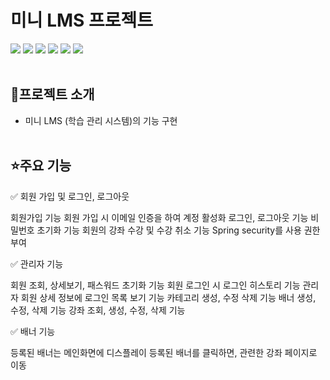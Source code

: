 # 미니 LMS 프로젝트
<img src="https://img.shields.io/badge/springboot-6DB33F?style=for-the-badge&logo=springboot&logoColor=white"> <img src="https://img.shields.io/badge/java-%23ED8B00?style=for-the-badge&logo=openjdk&logoColor=white"> <img src="https://img.shields.io/badge/Maven-C71A36?style=for-the-badge&logo=Apache%20Maven&logoColor=white"> <img src="https://img.shields.io/badge/MariaDB-003545?style=for-the-badge&logo=mariadb&logoColor=white"> <img src="https://img.shields.io/badge/MyBatis-000000?style=for-the-badge&logo=MyBatis&logoColor=white"> <img src="https://img.shields.io/badge/Thymeleaf-%23005C0F.svg?style=for-the-badge&logo=Thymeleaf&logoColor=white">
<br/><br/>

## 📜프로젝트 소개
- 미니 LMS (학습 관리 시스템)의 기능 구현
<br/><br/>

## ⭐주요 기능

✅ 회원 가입 및 로그인, 로그아웃

회원가입 기능
회원 가입 시 이메일 인증을 하여 계정 활성화
로그인, 로그아웃 기능
비밀번호 초기화 기능
회원의 강좌 수강 및 수강 취소 기능
Spring security를 사용 권한 부여

✅ 관리자 기능

회원 조회, 상세보기, 패스워드 초기화 기능
회원 로그인 시 로그인 히스토리 기능
관리자 회원 상세 정보에 로그인 목록 보기 기능
카테고리 생성, 수정 삭제 기능
배너 생성, 수정, 삭제 기능
강좌 조회, 생성, 수정, 삭제 기능

✅ 배너 기능

등록된 배너는 메인화면에 디스플레이
등록된 배너를 클릭하면, 관련한 강좌 페이지로 이동
